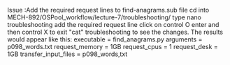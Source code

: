 Issue :Add the required request lines to find-anagrams.sub file
cd into MECH-892/OSPool_workflow/lecture-7/troubleshooting/
type nano troubleshooting
add the required request line
click on control O enter and then control X to exit
 "cat" troubleshooting to see the changes.
The results would appear like this: 
executable = find_anagrams.py
arguments = p098_words.txt
request_memory = 1GB
request_cpus = 1
request_desk = 1GB
transfer_input_files = p098_words,txt
